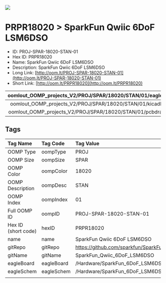


  
![][im]
# PRPR18020 > SparkFun Qwiic 6DoF LSM6DSO

- ID: PROJ-SPAR-18020-STAN-01
- Hex ID: PRPR18020
- Name: SparkFun Qwiic 6DoF LSM6DSO
- Description: SparkFun Qwiic 6DoF LSM6DSO
- Long Link: [http://oom.lt/PROJ-SPAR-18020-STAN-01](http://oom.lt/PROJ-SPAR-18020-STAN-01)
- Short Link: [http://oom.lt/PRPR18020](http://oom.lt/PRPR18020)
  

|oomlout_OOMP_projects_V2/PROJ/SPAR/18020/STAN/01/eagleImage.png|oomlout_OOMP_projects_V2/PROJ/SPAR/18020/STAN/01/eagleSchemImage.png|oomlout_OOMP_projects_V2/PROJ/SPAR/18020/STAN/01/kicadPcb3dFront.png|oomlout_OOMP_projects_V2/PROJ/SPAR/18020/STAN/01/kicadPcb3dBack.png|
| :---: | :---: | :---: | :---: |
|oomlout_OOMP_projects_V2/PROJ/SPAR/18020/STAN/01/kicadPcb3d.png|oomlout_OOMP_projects_V2/PROJ/SPAR/18020/STAN/01/bomBack.png|oomlout_OOMP_projects_V2/PROJ/SPAR/18020/STAN/01/bomFront.png|oomlout_OOMP_projects_V2/PROJ/SPAR/18020/STAN/01/pcbdraw.svg|
|oomlout_OOMP_projects_V2/PROJ/SPAR/18020/STAN/01/pcbdrawBack.svg||||

## Tags
  

|Tag Name|Tag Code|Tag Value|
| :--- | :--- | :--- |
|OOMP Type|oompType|PROJ|
|OOMP Size|oompSize|SPAR|
|OOMP Color|oompColor|18020|
|OOMP Description|oompDesc|STAN|
|OOMP Index|oompIndex|01|
|Full OOMP ID|oompID|PROJ-SPAR-18020-STAN-01|
|Hex ID (short code)|hexID|PRPR18020|
|name|name|SparkFun Qwiic 6DoF LSM6DSO|
|gitRepo|gitRepo|https://github.com/sparkfun/SparkFun_Qwiic_6DoF_LSM6DSO|
|gitName|gitName|SparkFun_Qwiic_6DoF_LSM6DSO|
|eagleBoard|eagleBoard|/Hardware/SparkFun_6DoF_LSM6DSO.brd|
|eagleSchem|eagleSchem|/Hardware/SparkFun_6DoF_LSM6DSO.sch|
||||



[im]: PROJ/SPAR/18020/STAN/01/kicadPcb3d_450.png
